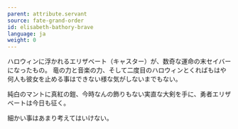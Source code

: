 ```yaml
---
parent: attribute.servant
source: fate-grand-order
id: elisabeth-bathory-brave
language: ja
weight: 0
---
```


ハロウィンに浮かれるエリザベート（キャスター）が、数奇な運命の末セイバーになったもの。
竜の力と音楽の力、そして二度目のハロウィンとくればもはや何人も彼女を止める事はできない様な気がしないまでもない。

純白のマントに真紅の鎧、今時なんの飾りもない実直な大剣を手に、勇者エリザベートは今日も征く。

細かい事はあまり考えてはいけない。
